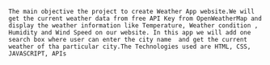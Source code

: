 	The main objective the project to create Weather App website.We will get the current weather data from free API Key from OpenWeatherMap and display the weather information like Temperature, Weather condition , Humidity and Wind Speed on our website. In this app we will add one search box where user can enter the city name  and get the current weather of tha particular city.The Technologies used are HTML, CSS, JAVASCRIPT, APIs
